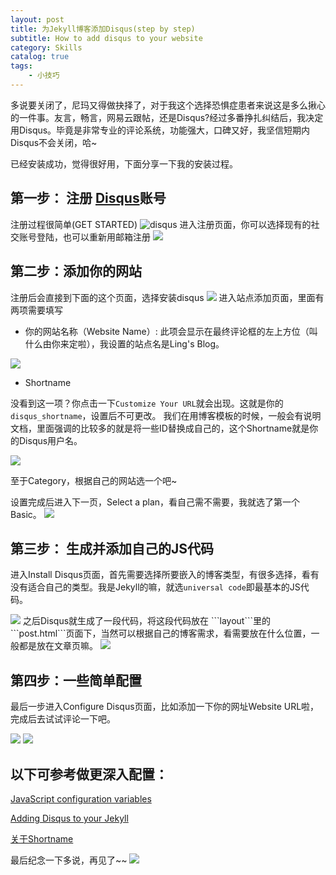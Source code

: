 ```yaml
---
layout: post
title: 为Jekyll博客添加Disqus(step by step)
subtitle: How to add disqus to your website
category: Skills
catalog: true
tags:
    - 小技巧
---
```

多说要关闭了，尼玛又得做抉择了，对于我这个选择恐惧症患者来说这是多么揪心的一件事。友言，畅言，网易云跟帖，还是Disqus?经过多番挣扎纠结后，我决定用Disqus。毕竟是非常专业的评论系统，功能强大，口碑又好，我坚信短期内Disqus不会关闭，哈~

已经安装成功，觉得很好用，下面分享一下我的安装过程。

## 第一步： 注册 <a href="https://disqus.com/" target="_blank">Disqus</a>账号



注册过程很简单(GET STARTED)
<img src="/img/in-post/dis_img.jpg" alt="disqus">
进入注册页面，你可以选择现有的社交账号登陆，也可以重新用邮箱注册
<img src="/img/in-post/dis_img5.jpg">

## 第二步：添加你的网站
注册后会直接到下面的这个页面，选择安装disqus
<img src="/img/in-post/dis_img1.jpg">
进入站点添加页面，里面有两项需要填写

- 你的网站名称（Website Name）:
此项会显示在最终评论框的左上方位（叫什么由你来定啦），我设置的站点名是Ling's Blog。

<img src="/img/in-post/dis_img8.jpg">

- Shortname

没看到这一项？你点击一下```Customize Your URL```就会出现。这就是你的```disqus_shortname```，设置后不可更改。 我们在用博客模板的时候，一般会有说明文档，里面强调的比较多的就是将一些ID替换成自己的，这个Shortname就是你的Disqus用户名。


<img src="/img/in-post/dis_img2.jpg">

至于Category，根据自己的网站选一个吧~

设置完成后进入下一页，Select a plan，看自己需不需要，我就选了第一个Basic。
<img src="/img/in-post/dis_img6.jpg">

## 第三步： 生成并添加自己的JS代码

进入Install Disqus页面，首先需要选择所要嵌入的博客类型，有很多选择，看有没有适合自己的类型。我是Jekyll的嘛，就选```universal code```即最基本的JS代码。

<img src="/img/in-post/dis_img3.jpg">
之后Disqus就生成了一段代码，将这段代码放在 ```layout```里的```post.html```页面下，当然可以根据自己的博客需求，看需要放在什么位置，一般都是放在文章页嘛。
<img src="/img/in-post/dis_img10.jpg">


## 第四步：一些简单配置

最后一步进入Configure Disqus页面，比如添加一下你的网址Website URL啦，完成后去试试评论一下吧。

<img src="/img/in-post/dis_img9.jpg">
<img src="/img/in-post/dis_img11.jpg">

## 以下可参考做更深入配置：

<a href="https://help.disqus.com/customer/portal/articles/472098-javascript-configuration-variables" target="_blank">JavaScript configuration variables</a>

<a href="http://www.perfectlyrandom.org/2014/06/29/adding-disqus-to-your-jekyll-powered-github-pages/" target="_blank">Adding Disqus to your Jekyll
</a>

<a href="https://help.disqus.com/customer/portal/articles/466208" target="_blank">关于Shortname</a>

最后纪念一下多说，再见了~~
<img src="/img/in-post/duoshuo.jpg">







